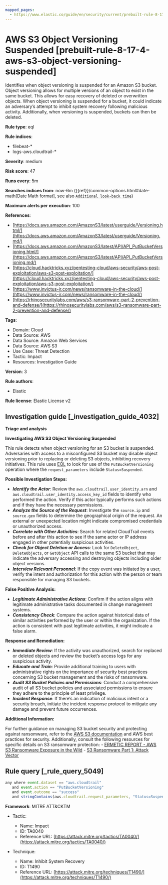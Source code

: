 ```yaml
---
mapped_pages:
  - https://www.elastic.co/guide/en/security/current/prebuilt-rule-8-17-4-aws-s3-object-versioning-suspended.html
---
```


# AWS S3 Object Versioning Suspended [prebuilt-rule-8-17-4-aws-s3-object-versioning-suspended]

Identifies when object versioning is suspended for an Amazon S3 bucket. Object versioning allows for multiple versions of an object to exist in the same bucket. This allows for easy recovery of deleted or overwritten objects. When object versioning is suspended for a bucket, it could indicate an adversary’s attempt to inhibit system recovery following malicious activity. Additionally, when versioning is suspended, buckets can then be deleted.

**Rule type**: eql

**Rule indices**:

* filebeat-*
* logs-aws.cloudtrail-*

**Severity**: medium

**Risk score**: 47

**Runs every**: 5m

**Searches indices from**: now-6m ({{ref}}/common-options.html#date-math[Date Math format], see also [`Additional look-back time`](docs-content://solutions/security/detect-and-alert/create-detection-rule.md#rule-schedule))

**Maximum alerts per execution**: 100

**References**:

* [https://docs.aws.amazon.com/AmazonS3/latest/userguide/Versioning.html/](https://docs.aws.amazon.com/AmazonS3/latest/userguide/Versioning.md/)
* [https://docs.aws.amazon.com/AmazonS3/latest/API/API_PutBucketVersioning.html/](https://docs.aws.amazon.com/AmazonS3/latest/API/API_PutBucketVersioning.md/)
* [https://cloud.hacktricks.xyz/pentesting-cloud/aws-security/aws-post-exploitation/aws-s3-post-exploitation/](https://cloud.hacktricks.xyz/pentesting-cloud/aws-security/aws-post-exploitation/aws-s3-post-exploitation/)
* [https://www.invictus-ir.com/news/ransomware-in-the-cloud/](https://www.invictus-ir.com/news/ransomware-in-the-cloud/)
* [https://rhinosecuritylabs.com/aws/s3-ransomware-part-2-prevention-and-defense/](https://rhinosecuritylabs.com/aws/s3-ransomware-part-2-prevention-and-defense/)

**Tags**:

* Domain: Cloud
* Data Source: AWS
* Data Source: Amazon Web Services
* Data Source: AWS S3
* Use Case: Threat Detection
* Tactic: Impact
* Resources: Investigation Guide

**Version**: 3

**Rule authors**:

* Elastic

**Rule license**: Elastic License v2

## Investigation guide [_investigation_guide_4032]

**Triage and analysis**

**Investigating AWS S3 Object Versioning Suspended**

This rule detects when object versioning for an S3 bucket is suspended. Adversaries with access to a misconfigured S3 bucket may disable object versioning prior to replacing or deleting S3 objects, inhibiting recovery initiatives. This rule uses [EQL](docs-content://solutions/security/detect-and-alert/create-detection-rule.md#create-eql-rule) to look for use of the `PutBucketVersioning` operation where the `request_parameters` include `Status=Suspended`.

**Possible Investigation Steps:**

* ***Identify the Actor***: Review the `aws.cloudtrail.user_identity.arn` and `aws.cloudtrail.user_identity.access_key_id` fields to identify who performed the action. Verify if this actor typically performs such actions and if they have the necessary permissions.
* ***Analyze the Source of the Request***: Investigate the `source.ip` and `source.geo` fields to determine the geographical origin of the request. An external or unexpected location might indicate compromised credentials or unauthorized access.
* ***Correlate with Other Activities***: Search for related CloudTrail events before and after this action to see if the same actor or IP address engaged in other potentially suspicious activities.
* ***Check for Object Deletion or Access***: Look for `DeleteObject`, `DeleteObjects`, or `GetObject` API calls to the same S3 bucket that may indicate the adversary accessing and destroying objects including older object versions.
* ***Interview Relevant Personnel***: If the copy event was initiated by a user, verify the intent and authorization for this action with the person or team responsible for managing S3 buckets.

**False Positive Analysis:**

* ***Legitimate Administrative Actions***: Confirm if the action aligns with legitimate administrative tasks documented in change management systems.
* ***Consistency Check***: Compare the action against historical data of similar activities performed by the user or within the organization. If the action is consistent with past legitimate activities, it might indicate a false alarm.

**Response and Remediation:**

* ***Immediate Review***: If the activity was unauthorized, search for replaced or deleted objects and review the bucket’s access logs for any suspicious activity.
* ***Educate and Train***: Provide additional training to users with administrative rights on the importance of security best practices concerning S3 bucket management and the risks of ransomware.
* ***Audit S3 Bucket Policies and Permissions***: Conduct a comprehensive audit of all S3 bucket policies and associated permissions to ensure they adhere to the principle of least privilege.
* ***Incident Response***: If there’s an indication of malicious intent or a security breach, initiate the incident response protocol to mitigate any damage and prevent future occurrences.

**Additional Information:**

For further guidance on managing S3 bucket security and protecting against ransomware, refer to the [AWS S3 documentation](https://docs.aws.amazon.com/AmazonS3/latest/userguide/Welcome.md) and AWS best practices for security. Additionally, consult the following resources for specific details on S3 ransomware protection: - [ERMETIC REPORT - AWS S3 Ransomware Exposure in the Wild](https://s3.amazonaws.com/bizzabo.file.upload/PtZzA0eFQwV2RA5ysNeo_ERMETIC%20REPORT%20-%20AWS%20S3%20Ransomware%20Exposure%20in%20the%20Wild.pdf) - [S3 Ransomware Part 1: Attack Vector](https://rhinosecuritylabs.com/aws/s3-ransomware-part-1-attack-vector/)


## Rule query [_rule_query_5049]

```js
any where event.dataset == "aws.cloudtrail"
   and event.action == "PutBucketVersioning"
   and event.outcome == "success"
   and stringContains(aws.cloudtrail.request_parameters, "Status=Suspended")
```

**Framework**: MITRE ATT&CKTM

* Tactic:

    * Name: Impact
    * ID: TA0040
    * Reference URL: [https://attack.mitre.org/tactics/TA0040/](https://attack.mitre.org/tactics/TA0040/)

* Technique:

    * Name: Inhibit System Recovery
    * ID: T1490
    * Reference URL: [https://attack.mitre.org/techniques/T1490/](https://attack.mitre.org/techniques/T1490/)



